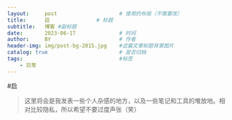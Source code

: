 ```yaml
---
layout:     post   				    # 使用的布局（不需要改）
title:      启 				# 标题 
subtitle:   博客 #副标题
date:       2023-06-17 				# 时间
author:     BY 						# 作者
header-img: img/post-bg-2015.jpg 	#这篇文章标题背景图片
catalog: true 						# 是否归档
tags:								#标签
    - 日常
---
```

#启
>这里将会是我发表一些个人杂感的地方，以及一些笔记和工具的堆放地。相对比较隐私，所以希望不要过度声张（笑）
